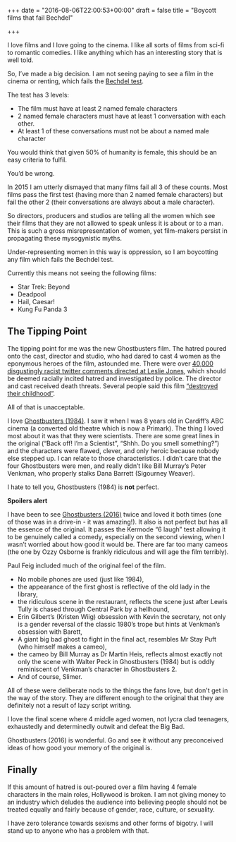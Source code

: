 +++
date = "2016-08-06T22:00:53+00:00"
draft = false
title = "Boycott films that fail Bechdel"

+++

I love films and I love going to the cinema. I like all sorts of films from sci-fi to romantic comedies. I like anything which has an interesting story that is well told.

So, I’ve made a big decision. I am not seeing paying to see a film in the cinema or renting, which fails the [Bechdel test](http://bechdeltest.com/).

The test has 3 levels:

- The film must have at least 2 named female characters
- 2 named female characters must have at least 1 conversation with each other.
- At least 1 of these conversations must not be about a named male character

You would think that given 50% of humanity is female, this should be an easy criteria to fulfil.

You’d be wrong.

In 2015 I am utterly dismayed that many films fail all 3 of these counts. Most films pass the first test (having more than 2 named female characters) but fail the other 2 (their conversations are always about a male character).

So directors, producers and studios are telling all the women which see their films that they are not allowed to speak unless it is about or to a man. This is such a gross misrepresentation of women, yet film-makers persist in propagating these mysogynistic myths.

Under-representing women in this way is oppression, so I am boycotting any film which fails the Bechdel test.

Currently this means not seeing the following films:

- Star Trek: Beyond
- Deadpool
- Hail, Caesar!
- Kung Fu Panda 3

## The Tipping Point

The tipping point for me was the new Ghostbusters film. The hatred poured onto the cast, director and studio, who had dared to cast 4 women as the eponymous heroes of the film, astounded me. There were over [40,000 disgustingly racist twitter comments directed at Leslie Jones](http://variety.com/2016/film/news/leslie-jones-ghostbusters-twitter-hate-1201816809/), which should be deemed racially incited hatred and investigated by police. The director and cast received death threats. Several people said this film [“destroyed their childhood”](http://www.cinemablend.com/new/What-Really-Going-With-Ghostbusters-Haters-According-Melissa-McCarthy-134087.html).

All of that is unacceptable.

I love [Ghostbusters (1984)](http://www.imdb.com/title/tt0087332/?ref_=fn_al_tt_2). I saw it when I was 8 years old in Cardiff’s ABC cinema (a converted old theatre which is now a Primark). The thing I loved most about it was that they were scientists.  There are some great lines in the original (“Back off! I’m a Scientist”, “Shhh. Do you smell something?”) and the characters were flawed, clever, and only heroic because nobody else stepped up. I can relate to those characteristics. I didn’t care that the four Ghostbusters were men, and really didn’t like Bill Murray’s Peter Venkman, who properly stalks Dana Barrett (Sigourney Weaver).

I hate to tell you, Ghostbusters (1984) is **not** perfect.

**Spoilers alert**

I have been to see [Ghostbusters (2016)](http://www.imdb.com/title/tt1289401/?ref_=nv_sr_1) twice and loved it both times (one of those was in a drive-in - it was amazing!). It also is not perfect but has all the essence of the original. It passes the Kermode “6 laugh” test allowing it to be genuinely called a comedy, especially on the second viewing, when I wasn’t worried about how good it would be. There are far too many cameos (the one by  Ozzy Osborne is frankly ridiculous and will age the film terribly).

Paul Feig included much of the original feel of the film.

- No mobile phones are used (just like 1984),
- the appearance of the first ghost is reflective of the old lady in the library,
- the ridiculous scene in the restaurant, reflects the scene just after Lewis Tully is chased through Central Park by a hellhound,
- Erin Gilbert’s (Kristen Wiig) obsession with Kevin the secretary, not only is a gender reversal of the classic 1980’s trope but hints at Venkman’s obsession with Barett,
- A giant big bad ghost to fight in the final act, resembles Mr Stay Puft (who himself makes a cameo),
- the cameo by Bill Murray as Dr Martin Heis, reflects almost exactly not only the scene with Walter Peck in Ghostbusters (1984) but is oddly reminiscent of Venkman’s character in Ghostbusters 2.
- And of course, Slimer.

All of these were deliberate nods to the things the fans love, but don't get in the way of the story. They are different enough to the original that they are definitely not a result of lazy script writing.

I love the final scene where 4 middle aged women, not lycra clad teenagers, exhaustedly and determinedly outwit and defeat the Big Bad.

Ghostbusters (2016) is wonderful. Go and see it without any preconceived ideas of how good your memory of the original is.

## Finally

If this amount of hatred is out-poured over a film having 4 female characters in the main roles, Hollywood is broken. I am not giving money to an industry which deludes the audience into believing people should not be treated equally and fairly because of gender, race, culture, or sexuality.

I have zero tolerance towards sexisms and other forms of bigotry. I will stand up to anyone who has a problem with that.
